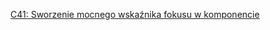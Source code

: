 [C41: Sworzenie mocnego wskaźnika fokusu w komponencie](https://www.w3.org/WAI/WCAG21/Techniques/css/C41)